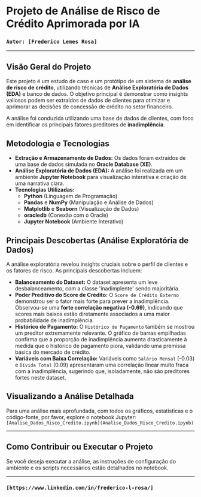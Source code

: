 # Projeto de Análise de Risco de Crédito Aprimorada por IA

### `Autor: [Frederico Lemes Rosa]`

---

## Visão Geral do Projeto

Este projeto é um estudo de caso e um protótipo de um sistema de **análise de risco de crédito**, utilizando técnicas de **Análise Exploratória de Dados (EDA)** e banco de dados. O objetivo principal é demonstrar como insights valiosos podem ser extraídos de dados de clientes para otimizar e aprimorar as decisões de concessão de crédito no setor financeiro.

A análise foi conduzida utilizando uma base de dados de clientes, com foco em identificar os principais fatores preditores de **inadimplência**.

## Metodologia e Tecnologias

* **Extração e Armazenamento de Dados:** Os dados foram extraídos de uma base de dados simulada no **Oracle Database (XE)**.
* **Análise Exploratória de Dados (EDA):** A análise foi realizada em um ambiente **Jupyter Notebook** para visualização interativa e criação de uma narrativa clara.
* **Tecnologias Utilizadas:**
    * **Python** (Linguagem de Programação)
    * **Pandas** e **NumPy** (Manipulação e Análise de Dados)
    * **Matplotlib** e **Seaborn** (Visualização de Dados)
    * **oracledb** (Conexão com o Oracle)
    * **Jupyter Notebook** (Ambiente Interativo)

## Principais Descobertas (Análise Exploratória de Dados)

A análise exploratória revelou insights cruciais sobre o perfil de clientes e os fatores de risco. As principais descobertas incluem:

* **Balanceamento do Dataset:** O dataset apresenta um leve desbalanceamento, com a classe 'inadimplente' sendo majoritária.
* **Poder Preditivo do Score de Crédito:** O `Score de Crédito Externo` demonstrou ser o fator mais forte para prever a inadimplência. Observou-se uma **forte correlação negativa (-0.69)**, indicando que scores mais baixos estão diretamente associados a uma maior probabilidade de inadimplência.
* **Histórico de Pagamento:** O `Histórico de Pagamento` também se mostrou um preditor extremamente relevante. O gráfico de barras empilhadas confirma que a proporção de inadimplência aumenta drasticamente à medida que o histórico de pagamento piora, validando uma premissa básica do mercado de crédito.
* **Variáveis com Baixa Correlação:** Variáveis como `Salário Mensal` (-0.03) e `Dívida Total` (0.09) apresentaram uma correlação linear muito fraca com a inadimplência, sugerindo que, isoladamente, não são preditores fortes neste dataset.

## Visualizando a Análise Detalhada

Para uma análise mais aprofundada, com todos os gráficos, estatísticas e o código-fonte, por favor, explore o notebook Jupyter: `[Analise_Dados_Risco_Credito.ipynb](Analise_Dados_Risco_Credito.ipynb)`

---

## Como Contribuir ou Executar o Projeto

Se você deseja executar a análise, as instruções de configuração do ambiente e os scripts necessários estão detalhados no notebook.

---

### `[https://www.linkedin.com/in/frederico-l-rosa/]`
